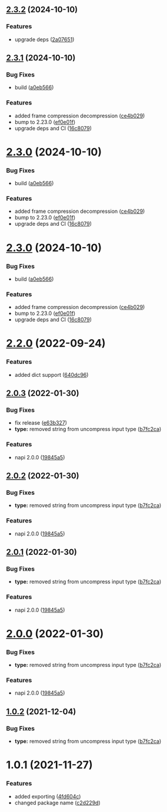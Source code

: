 ## [2.3.2](https://github.com/antoniomuso/lz4-napi/compare/v2.3.0...v2.3.2) (2024-10-10)


### Features

* upgrade deps ([2a07651](https://github.com/antoniomuso/lz4-napi/commit/2a076514141274e9429c5bf6ff466a20a660d0aa))



## [2.3.1](https://github.com/antoniomuso/lz4-napi/compare/v2.2.0...v2.3.1) (2024-10-10)


### Bug Fixes

* build ([a0eb566](https://github.com/antoniomuso/lz4-napi/commit/a0eb5668821a6781218bc67c8984346d1660ec3b))


### Features

* added frame compression decompression ([ce4b029](https://github.com/antoniomuso/lz4-napi/commit/ce4b0292becbfeea6d902d97d918fc6447b8df83))
* bump to 2.23.0 ([ef0e01f](https://github.com/antoniomuso/lz4-napi/commit/ef0e01ffba311e1637495e6cb7b51b0ca8b963eb))
* upgrade deps and CI ([16c8079](https://github.com/antoniomuso/lz4-napi/commit/16c807945c29d6e6385eb344e17f670cf5699d8a))



# [2.3.0](https://github.com/antoniomuso/lz4-napi/compare/v2.2.0...v2.3.0) (2024-10-10)


### Bug Fixes

* build ([a0eb566](https://github.com/antoniomuso/lz4-napi/commit/a0eb5668821a6781218bc67c8984346d1660ec3b))


### Features

* added frame compression decompression ([ce4b029](https://github.com/antoniomuso/lz4-napi/commit/ce4b0292becbfeea6d902d97d918fc6447b8df83))
* bump to 2.23.0 ([ef0e01f](https://github.com/antoniomuso/lz4-napi/commit/ef0e01ffba311e1637495e6cb7b51b0ca8b963eb))
* upgrade deps and CI ([16c8079](https://github.com/antoniomuso/lz4-napi/commit/16c807945c29d6e6385eb344e17f670cf5699d8a))



# [2.3.0](https://github.com/antoniomuso/lz4-napi/compare/v2.2.0...v2.3.0) (2024-10-10)


### Bug Fixes

* build ([a0eb566](https://github.com/antoniomuso/lz4-napi/commit/a0eb5668821a6781218bc67c8984346d1660ec3b))


### Features

* added frame compression decompression ([ce4b029](https://github.com/antoniomuso/lz4-napi/commit/ce4b0292becbfeea6d902d97d918fc6447b8df83))
* bump to 2.23.0 ([ef0e01f](https://github.com/antoniomuso/lz4-napi/commit/ef0e01ffba311e1637495e6cb7b51b0ca8b963eb))
* upgrade deps and CI ([16c8079](https://github.com/antoniomuso/lz4-napi/commit/16c807945c29d6e6385eb344e17f670cf5699d8a))



# [2.2.0](https://github.com/antoniomuso/lz4-napi/compare/v2.1.0...v2.2.0) (2022-09-24)


### Features

* added dict support ([640dc96](https://github.com/antoniomuso/lz4-napi/commit/640dc9687d8e635a2457cba48f15d54a0a83532d))



## [2.0.3](https://github.com/antoniomuso/lz4-napi/compare/v1.0.1...v2.0.3) (2022-01-30)


### Bug Fixes

* fix release ([e63b327](https://github.com/antoniomuso/lz4-napi/commit/e63b327786ce0ee87689663e37838bfb35002864))
* **type:** removed string from uncompress input type ([b7fc2ca](https://github.com/antoniomuso/lz4-napi/commit/b7fc2cacd9b8664006105d4417c04fb6a1103a17))


### Features

* napi 2.0.0 ([19845a5](https://github.com/antoniomuso/lz4-napi/commit/19845a54fe0b4897b4fde9ba5796dd061f055422))



## [2.0.2](https://github.com/antoniomuso/lz4-napi/compare/v1.0.1...v2.0.2) (2022-01-30)


### Bug Fixes

* **type:** removed string from uncompress input type ([b7fc2ca](https://github.com/antoniomuso/lz4-napi/commit/b7fc2cacd9b8664006105d4417c04fb6a1103a17))


### Features

* napi 2.0.0 ([19845a5](https://github.com/antoniomuso/lz4-napi/commit/19845a54fe0b4897b4fde9ba5796dd061f055422))



## [2.0.1](https://github.com/antoniomuso/lz4-napi/compare/v1.0.1...v2.0.1) (2022-01-30)


### Bug Fixes

* **type:** removed string from uncompress input type ([b7fc2ca](https://github.com/antoniomuso/lz4-napi/commit/b7fc2cacd9b8664006105d4417c04fb6a1103a17))


### Features

* napi 2.0.0 ([19845a5](https://github.com/antoniomuso/lz4-napi/commit/19845a54fe0b4897b4fde9ba5796dd061f055422))



# [2.0.0](https://github.com/antoniomuso/lz4-napi/compare/v1.0.1...v2.0.0) (2022-01-30)


### Bug Fixes

* **type:** removed string from uncompress input type ([b7fc2ca](https://github.com/antoniomuso/lz4-napi/commit/b7fc2cacd9b8664006105d4417c04fb6a1103a17))


### Features

* napi 2.0.0 ([19845a5](https://github.com/antoniomuso/lz4-napi/commit/19845a54fe0b4897b4fde9ba5796dd061f055422))



## [1.0.2](https://github.com/antoniomuso/lz4-napi/compare/v1.0.1...v1.0.2) (2021-12-04)


### Bug Fixes

* **type:** removed string from uncompress input type ([b7fc2ca](https://github.com/antoniomuso/lz4-napi/commit/b7fc2cacd9b8664006105d4417c04fb6a1103a17))



# 1.0.1 (2021-11-27)


### Features

* added exporting ([4fd604c](https://github.com/antoniomuso/lz4-napi/commit/4fd604c94087fb0f0c6c79bb092a43d43d8c9b6f))
* changed package name ([c2d229d](https://github.com/antoniomuso/lz4-napi/commit/c2d229dbdb3ce5140a8b95198b546331af7b7b3d))
